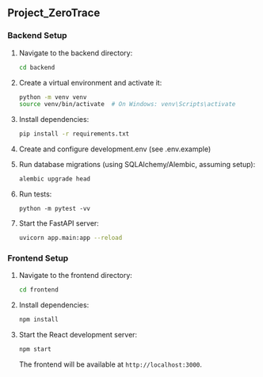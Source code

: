 ## Project_ZeroTrace

### Backend Setup

1. Navigate to the backend directory:

   ```bash
   cd backend
   ```

2. Create a virtual environment and activate it:

   ```bash
   python -m venv venv
   source venv/bin/activate  # On Windows: venv\Scripts\activate
   ```

3. Install dependencies:

   ```bash
   pip install -r requirements.txt
   ```

4. Create and configure development.env (see .env.example)

5. Run database migrations (using SQLAlchemy/Alembic, assuming setup):

   ```bash
   alembic upgrade head
   ```

6. Run tests:
   ```
   python -m pytest -vv
   ```
7. Start the FastAPI server:
   ```bash
   uvicorn app.main:app --reload
   ```

### Frontend Setup

1. Navigate to the frontend directory:

   ```bash
   cd frontend
   ```

2. Install dependencies:

   ```bash
   npm install
   ```

3. Start the React development server:

   ```bash
   npm start
   ```

   The frontend will be available at `http://localhost:3000`.
